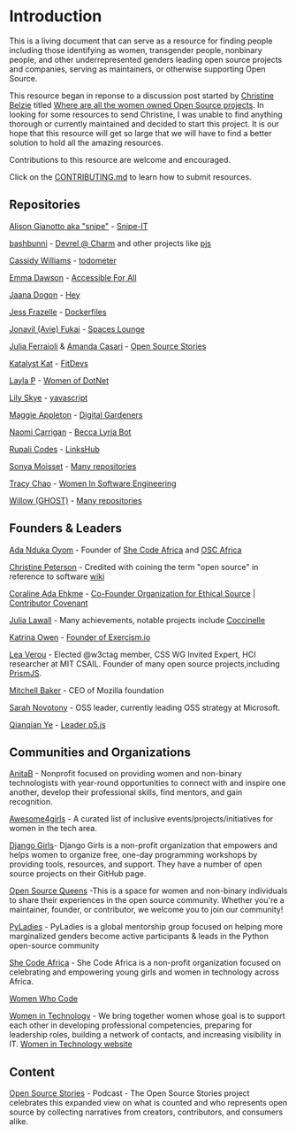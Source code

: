 # Introduction

This is a living document that can serve as a resource for finding people including those identifying as women, transgender people, nonbinary people, and other underrepresented genders leading open source projects and companies, serving as maintainers, or otherwise supporting Open Source. 

This resource began in reponse to a discussion post started by [Christine Belzie](https://github.com/CBID2) titled [Where are all the women owned Open Source projects](https://dev.to/cbid2/where-are-all-the-women-owned-open-source-projects-4pd0). In looking for some resources to send Christine, I was unable to find anything thorough or currently maintained and decided to start this project.  It is our hope that this resource will get so large that we will have to find a better solution to hold all the amazing resources.

Contributions to this resource are welcome and encouraged.

Click on the [CONTRIBUTING.md](https://github.com/amandamartin-dev/women-led-open-source/blob/main/CONTRIBUTING.md) to learn how to submit resources. 


## Repositories

[Alison Gianotto aka "snipe"](https://github.com/snipe) - [Snipe-IT](https://github.com/snipe/snipe-it)

[bashbunni](https://github.com/bashbunni) - [Devrel @ Charm](https://github.com/charmbracelet) and other projects like [pjs](https://github.com/bashbunni/pjs)

[Cassidy Williams](https://github.com/cassidoo) - [todometer](https://github.com/cassidoo/todometer)

[Emma Dawson](https://github.com/EmmaDawsonDev) - [Accessible For All](https://github.com/AccessibleForAll/AccessibleWebDev)

[Jaana Dogon](https://github.com/rakyll) - [Hey](https://github.com/rakyll/hey)

[Jess Frazelle](https://github.com/jessfraz) - [Dockerfiles](https://github.com/jessfraz/dockerfiles)

[Jonavil (Avie) Fukai](https://github.com/avie-dev) - [Spaces Lounge](https://github.com/avie-dev/spaceslounge)

[Julia Ferraioli](https://github.com/juliaferraioli) & [Amanda Casari](https://github.com/amcasari) - [Open Source Stories](https://github.com/opensourcestories)

[Katalyst Kat](https://github.com/katalystkat) - [FitDevs](https://github.com/FitDevs-withKat/Fitness-Accountability)

[Layla P](https://github.com/Layla-P) - [Women of DotNet](https://github.com/Layla-P/WomenOfDotNet)

[Lily Skye](https://github.com/suchipi/) - [yavascript](https://github.com/suchipi/yavascript)

[Maggie Appleton](https://github.com/MaggieAppleton) - [Digital Gardeners](https://github.com/MaggieAppleton/digital-gardeners)

[Naomi Carrigan](https://github.com/naomi-lgbt) - [Becca Lyria Bot](https://github.com/BeccaLyria)

[Rupali Codes](https://github.com/rupali-codes) - [LinksHub](https://github.com/rupali-codes/LinksHub#welcome-to-linkshub)

[Sonya Moisset](https://github.com/SonyaMoisset) - [Many repositories](https://github.com/SonyaMoisset?tab=repositories)

[Tracy Chao](https://github.com/triketora) - [Women In Software Engineering](https://github.com/triketora/women-in-software-eng)

[Willow (GHOST)](https://github.com/ghostdevv) - [Many repositories](https://github.com/ghostdevv?tab=repositories)

## Founders & Leaders

[Ada Nduka Oyom](https://twitter.com/Kolokodess) - Founder of [She Code Africa](https://shecodeafrica.org/) and [OSC Africa](https://oscafrica.org/)

[Christine Peterson](https://twitter.com/lifeext?lang=en) - Credited with coining the term "open source" in reference to software [wiki](https://en.wikipedia.org/wiki/Christine_Peterson)

[Coraline Ada Ehkme](https://github.com/CoralineAda) - [Co-Founder Organization for Ethical Source](https://ethicalsource.dev/) | [Contributor Covenant](https://github.com/EthicalSource/contributor_covenant)

[Julia Lawall](https://who.paris.inria.fr/Julia.Lawall/) - Many achievements, notable projects include [Coccinelle](https://github.com/coccinelle/coccinelle)

[Katrina Owen](https://github.com/kytrinyx) - [Founder of Exercism.io](https://github.com/exercism)

[Lea Verou](https://github.com/LeaVerou) - Elected @w3ctag member, CSS WG Invited Expert, HCI researcher at MIT CSAIL. Founder of many open source projects,including [PrismJS](https://github.com/PrismJS/prism).

[Mitchell Baker](https://en.wikipedia.org/wiki/Mitchell_Baker) - CEO of Mozilla foundation

[Sarah Novotony](https://twitter.com/sarahnovotny) - OSS leader, currently leading OSS strategy at Microsoft. 

[Qianqian Ye](https://github.com/qianqianye) - [Leader p5.js](https://github.com/processing/p5.js)


## Communities and Organizations

[AnitaB](https://github.com/anitab-org) - Nonprofit focused on providing women and non-binary technologists with year-round opportunities to connect with and inspire one another, develop their professional skills, find mentors, and gain recognition.

[Awesome4girls](https://github.com/cristianoliveira/awesome4girls) - A curated list of inclusive events/projects/initiatives for women in the tech area. 

[Django Girls](https://github.com/DjangoGirls)- Django Girls is a non-profit organization that empowers and helps women to organize free, one-day programming workshops by providing tools, resources, and support. They have a number of open source projects on their GitHub page.

[Open Source Queens](https://app.daily.dev/squads/opensourcequeens/ay9Tv4cYCMwzSIGvILfxHhqIuetuDIeO1jJ9o80h6hg) -This is a space for women and non-binary individuals to share their experiences in the open source community. Whether you're a maintainer, founder, or contributor, we welcome you to join our community!

[PyLadies](https://github.com/pyladies) - PyLadies is a global mentorship group focused on helping more marginalized genders become active participants & leads in the Python open-source community 

[She Code Africa](https://github.com/she-code-africa) - She Code Africa is a non-profit organization focused on celebrating and empowering young girls and women in technology across Africa.

[Women Who Code](https://github.com/WomenWhoCode)

[Women in Technology](https://github.com/womenintechnology) - We bring together women whose goal is to support each other in developing professional competencies, preparing for leadership roles, building a network of contacts, and increasing visibility in IT. [Women in Technology website](https://www.womenintechnology.pl/)

## Content

[Open Source Stories](https://www.opensourcestories.org/) - Podcast - The Open Source Stories project celebrates this expanded view on what is counted and who represents open source by collecting narratives from creators, contributors, and consumers alike.

